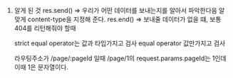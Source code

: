 1. 알게 된 것
    res.send() => 우리가 어떤 데이터를 보내는지를 알아서 파악한다음 알맞게 content-type을 지정해 준다.
    res.end() => 보내줄 데이터가 없을 떄, 보통 404를 리턴해줘야 할때

    strict equal operator는 값과 타입가지고 검사  equal operator 값만가지고 검사
    
    라우팅주소가 /page/:pageId 일때 /page/1의 request.params.pageId는 1인데 이때 1은 문자열이다. 